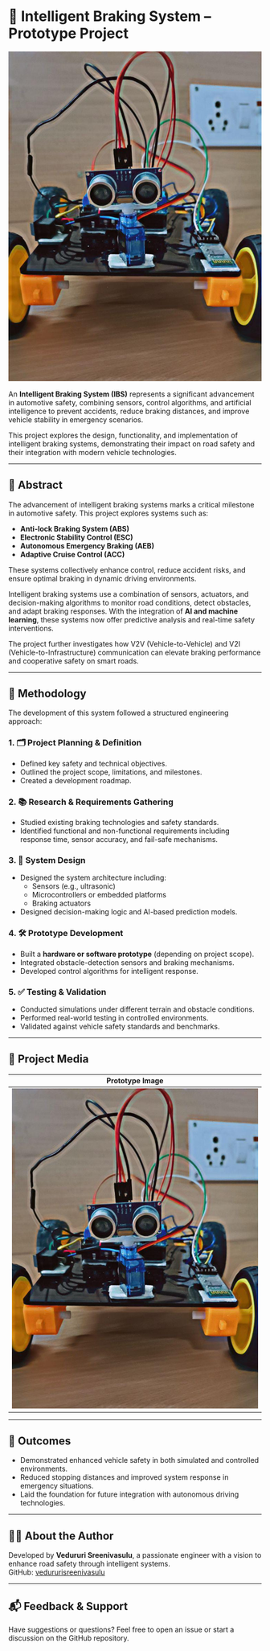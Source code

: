 # 🚗 Intelligent Braking System – Prototype Project

![Prototype](prototype.jpg)

An **Intelligent Braking System (IBS)** represents a significant advancement in automotive safety, combining sensors, control algorithms, and artificial intelligence to prevent accidents, reduce braking distances, and improve vehicle stability in emergency scenarios.

This project explores the design, functionality, and implementation of intelligent braking systems, demonstrating their impact on road safety and their integration with modern vehicle technologies.

---

## 📌 Abstract

The advancement of intelligent braking systems marks a critical milestone in automotive safety. This project explores systems such as:

- **Anti-lock Braking System (ABS)**
- **Electronic Stability Control (ESC)**
- **Autonomous Emergency Braking (AEB)**
- **Adaptive Cruise Control (ACC)**

These systems collectively enhance control, reduce accident risks, and ensure optimal braking in dynamic driving environments.

Intelligent braking systems use a combination of sensors, actuators, and decision-making algorithms to monitor road conditions, detect obstacles, and adapt braking responses. With the integration of **AI and machine learning**, these systems now offer predictive analysis and real-time safety interventions.

The project further investigates how V2V (Vehicle-to-Vehicle) and V2I (Vehicle-to-Infrastructure) communication can elevate braking performance and cooperative safety on smart roads.

---

## 🧪 Methodology

The development of this system followed a structured engineering approach:

### 1. 🗂️ Project Planning & Definition
- Defined key safety and technical objectives.
- Outlined the project scope, limitations, and milestones.
- Created a development roadmap.

### 2. 📚 Research & Requirements Gathering
- Studied existing braking technologies and safety standards.
- Identified functional and non-functional requirements including response time, sensor accuracy, and fail-safe mechanisms.

### 3. 🧩 System Design
- Designed the system architecture including:
  - Sensors (e.g., ultrasonic)
  - Microcontrollers or embedded platforms
  - Braking actuators
- Designed decision-making logic and AI-based prediction models.

### 4. 🛠️ Prototype Development
- Built a **hardware or software prototype** (depending on project scope).
- Integrated obstacle-detection sensors and braking mechanisms.
- Developed control algorithms for intelligent response.

### 5. ✅ Testing & Validation
- Conducted simulations under different terrain and obstacle conditions.
- Performed real-world testing in controlled environments.
- Validated against vehicle safety standards and benchmarks.

---

## 📸 Project Media

| Prototype Image |
|-----------------|
| ![Prototype](prototype.jpg) |

---


## 🚀 Outcomes

- Demonstrated enhanced vehicle safety in both simulated and controlled environments.
- Reduced stopping distances and improved system response in emergency situations.
- Laid the foundation for future integration with autonomous driving technologies.

---




## 🙋‍♂️ About the Author

Developed by **Vedururi Sreenivasulu**, a passionate engineer with a vision to enhance road safety through intelligent systems.  
GitHub: [vedururisreenivasulu](https://github.com/vedururisreenivasulu)

---

## 📬 Feedback & Support

Have suggestions or questions? Feel free to open an issue or start a discussion on the GitHub repository.


